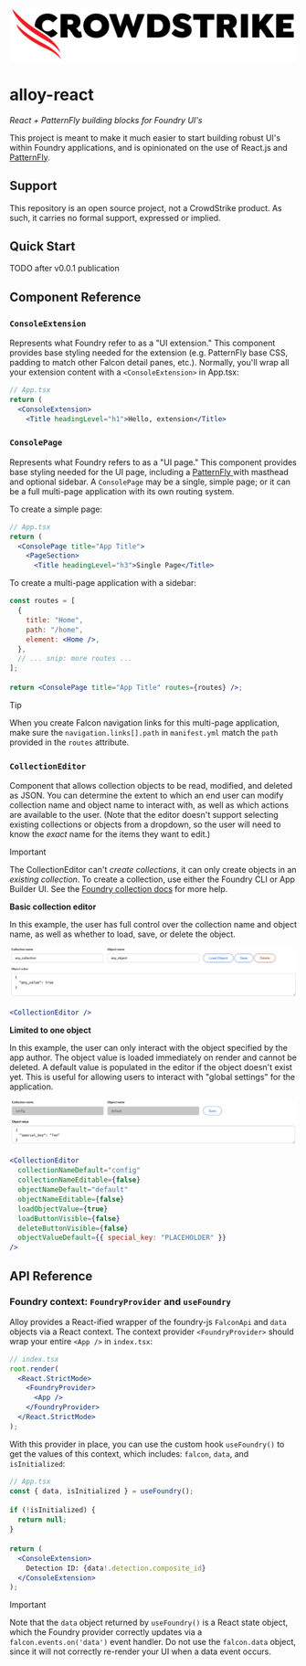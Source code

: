 <p align="center">
   <img src="https://raw.githubusercontent.com/CrowdStrike/falconpy/main/docs/asset/cs-logo.png" alt="CrowdStrike logo" width="500"/>
</p>

# alloy-react

_React + PatternFly building blocks for Foundry UI's_

This project is meant to make it much easier to start building robust UI's within Foundry applications, and is opinionated on the use of React.js and [PatternFly](https://www.patternfly.org/).

## Support

This repository is an open source project, not a CrowdStrike product. As such, it carries no formal support, expressed or implied.

## Quick Start

TODO after v0.0.1 publication

## Component Reference

### `ConsoleExtension`

Represents what Foundry refer to as a "UI extension." This component provides base styling needed for the extension (e.g. PatternFly base CSS, padding to match other Falcon detail panes, etc.). Normally, you'll wrap all your extension content with a `<ConsoleExtension>` in App.tsx:

```jsx
// App.tsx
return (
  <ConsoleExtension>
    <Title headingLevel="h1">Hello, extension</Title>
```

### `ConsolePage`

Represents what Foundry refers to as a "UI page." This component provides base styling needed for the UI page, including a [PatternFly <Page>](https://www.patternfly.org/components/page) with masthead and optional sidebar. A `ConsolePage` may be a single, simple page; or it can be a full multi-page application with its own routing system.

To create a simple page:

```jsx
// App.tsx
return (
  <ConsolePage title="App Title">
    <PageSection>
      <Title headingLevel="h3">Single Page</Title>
```

To create a multi-page application with a sidebar:

```jsx
const routes = [
  {
    title: "Home",
    path: "/home",
    element: <Home />,
  },
  // ... snip: more routes ...
];

return <ConsolePage title="App Title" routes={routes} />;
```

> [!TIP]
> When you create Falcon navigation links for this multi-page application, make sure the `navigation.links[].path` in `manifest.yml` match the `path` provided in the `routes` attribute.

### `CollectionEditor`

Component that allows collection objects to be read, modified, and deleted as JSON. You can determine the extent to which an end user can modify collection name and object name to interact with, as well as which actions are available to the user. (Note that the editor doesn't support selecting existing collections or objects from a dropdown, so the user will need to know the _exact_ name for the items they want to edit.)

> [!IMPORTANT]
> The CollectionEditor can't _create collections_, it can only create objects in an _existing collection_. To create a collection, use either the Foundry CLI or App Builder UI. See the [Foundry collection docs](https://falcon.crowdstrike.com/login/?unilogin=true&next=/documentation/page/vc1f2a56/collections) for more help.

**Basic collection editor**

In this example, the user has full control over the collection name and object name, as well as whether to load, save, or delete the object.

![The default, fully modifiable collection editor](docs/img/collection-editor-default.png)

```jsx
<CollectionEditor />
```

**Limited to one object**

In this example, the user can only interact with the object specified by the app author. The object value is loaded immediately on render and cannot be deleted. A default value is populated in the editor if the object doesn't exist yet. This is useful for allowing users to interact with "global settings" for the application.

![A limited collection editor](docs/img/collection-editor-limited.png)

```jsx
<CollectionEditor
  collectionNameDefault="config"
  collectionNameEditable={false}
  objectNameDefault="default"
  objectNameEditable={false}
  loadObjectValue={true}
  loadButtonVisible={false}
  deleteButtonVisible={false}
  objectValueDefault={{ special_key: "PLACEHOLDER" }}
/>
```

## API Reference

### Foundry context: `FoundryProvider` and `useFoundry`

Alloy provides a React-ified wrapper of the foundry-js `FalconApi` and `data` objects via a React context. The context provider `<FoundryProvider>` should wrap your entire `<App />` in `index.tsx`:

```jsx
// index.tsx
root.render(
  <React.StrictMode>
    <FoundryProvider>
      <App />
    </FoundryProvider>
  </React.StrictMode>
);
```

With this provider in place, you can use the custom hook `useFoundry()` to get the values of this context, which includes: `falcon`, `data`, and `isInitialized`:

```jsx
// App.tsx
const { data, isInitialized } = useFoundry();

if (!isInitialized) {
  return null;
}

return (
  <ConsoleExtension>
    Detection ID: {data!.detection.composite_id}
  </ConsoleExtension>
);
```

> [!IMPORTANT]
> Note that the `data` object returned by `useFoundry()` is a React state object, which the Foundry provider correctly updates via a `falcon.events.on('data')` event handler. Do not use the `falcon.data` object, since it will not correctly re-render your UI when a data event occurs.
